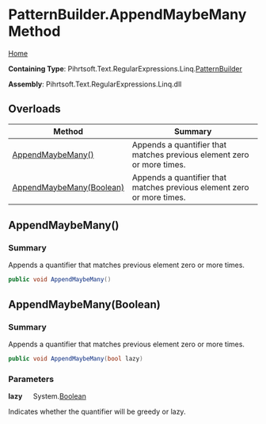 # PatternBuilder\.AppendMaybeMany Method

[Home](../../../../../../README.md)

**Containing Type**: Pihrtsoft\.Text\.RegularExpressions\.Linq\.[PatternBuilder](../README.md)

**Assembly**: Pihrtsoft\.Text\.RegularExpressions\.Linq\.dll

## Overloads

| Method | Summary |
| ------ | ------- |
| [AppendMaybeMany()](#Pihrtsoft_Text_RegularExpressions_Linq_PatternBuilder_AppendMaybeMany) | Appends a quantifier that matches previous element zero or more times\. |
| [AppendMaybeMany(Boolean)](#Pihrtsoft_Text_RegularExpressions_Linq_PatternBuilder_AppendMaybeMany_System_Boolean_) | Appends a quantifier that matches previous element zero or more times\. |

## AppendMaybeMany\(\) <a name="Pihrtsoft_Text_RegularExpressions_Linq_PatternBuilder_AppendMaybeMany"></a>

### Summary

Appends a quantifier that matches previous element zero or more times\.

```csharp
public void AppendMaybeMany()
```

## AppendMaybeMany\(Boolean\) <a name="Pihrtsoft_Text_RegularExpressions_Linq_PatternBuilder_AppendMaybeMany_System_Boolean_"></a>

### Summary

Appends a quantifier that matches previous element zero or more times\.

```csharp
public void AppendMaybeMany(bool lazy)
```

### Parameters

**lazy** &emsp; System\.[Boolean](https://docs.microsoft.com/en-us/dotnet/api/system.boolean)

Indicates whether the quantifier will be greedy or lazy\.